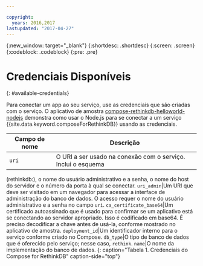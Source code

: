 ```yaml
---

copyright:
  years: 2016,2017
lastupdated: "2017-04-27"
---
```


{:new_window: target="_blank"}
{:shortdesc: .shortdesc}
{:screen: .screen}
{:codeblock: .codeblock}
{:pre: .pre}

# Credenciais Disponíveis
{: #available-credentials}

Para conectar um app ao seu serviço, use as credenciais que são criadas com o
serviço. O aplicativo de amostra [compose-rethinkdb-helloworld-nodejs](https://github.com/IBM-Bluemix/compose-rethinkdb-helloworld-nodejs) demonstra como usar o Node.js para se conectar a um serviço {{site.data.keyword.composeForRethinkDB}} usando as
credenciais.

Campo de nome|Descrição
----------|-----------
`uri`|O URI a ser usado na conexão com o serviço. Inclui o esquema
(rethinkdb:), o nome do usuário administrativo e a senha, o nome do host do servidor e o
número da porta à qual se conectar.
`uri_admin`|Um URI que deve ser visitado em um navegador para acessar a interface de administração do banco de dados. O acesso requer o nome do usuário administrativo e a senha no campo `uri`.
`ca_certificate_base64`|Um certificado autoassinado que é usado para confirmar se um aplicativo está se conectando ao servidor apropriado. Isso é codificado em base64. É preciso decodificar
a chave antes de usá-la, conforme mostrado no aplicativo de amostra.
`deployment_id`|Um identificador interno para o serviço conforme criado no Compose.
`db_type`|O tipo de banco de dados que é oferecido pelo serviço; nesse caso, `rethink`.
`name`|O nome da implementação do banco de dados.
{: caption="Tabela 1. Credenciais do Compose for RethinkDB" caption-side="top"}
